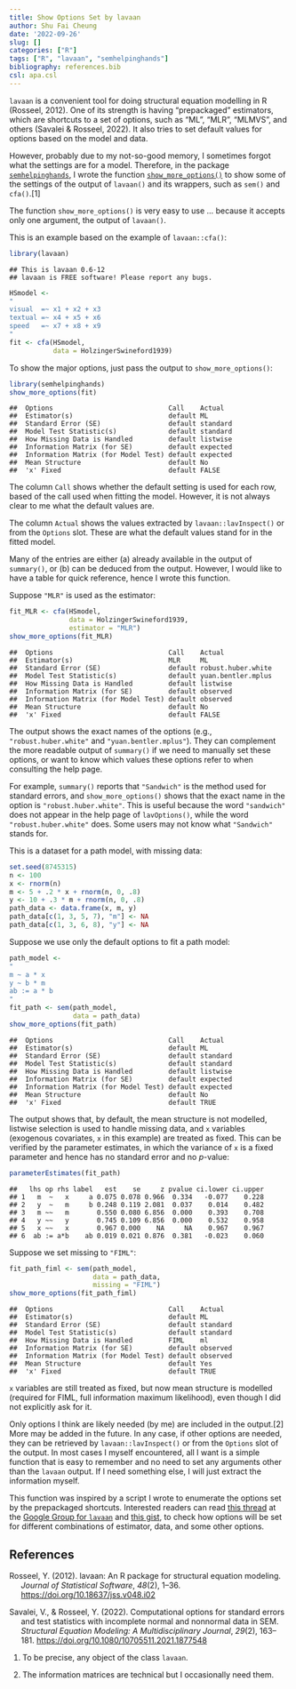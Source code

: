 ```yaml
---
title: Show Options Set by lavaan
author: Shu Fai Cheung
date: '2022-09-26'
slug: []
categories: ["R"]
tags: ["R", "lavaan", "semhelpinghands"]
bibliography: references.bib
csl: apa.csl
---
```


`lavaan` is a convenient tool for doing
structural equation modelling in R
(Rosseel, 2012). One
of its strength is having “prepackaged”
estimators, which are shortcuts to a set
of options, such as “ML”, “MLR”, “MLMVS”,
and others (Savalei & Rosseel, 2022).
It also tries to set
default values for options based on the
model and data.

However, probably due to my not-so-good
memory, I sometimes forgot what the settings
are for a model. Therefore, in the
package [`semhelpinghands`](https://sfcheung.github.io/semhelpinghands/),
I wrote the function [`show_more_options()`](https://sfcheung.github.io/semhelpinghands/reference/show_more_options.html)
to show some of the settings of the output of
`lavaan()` and its wrappers, such as
`sem()` and `cfa()`.\[1\]

The function `show_more_options()` is
very easy to use … because it accepts
only one argument, the output of `lavaan()`.

This is an example based on the example of
`lavaan::cfa()`:

``` r
library(lavaan)
```

    ## This is lavaan 0.6-12
    ## lavaan is FREE software! Please report any bugs.

``` r
HSmodel <-
"
visual  =~ x1 + x2 + x3
textual =~ x4 + x5 + x6
speed   =~ x7 + x8 + x9
"
fit <- cfa(HSmodel,
           data = HolzingerSwineford1939)
```

To show the major options, just pass the output
to `show_more_options()`:

``` r
library(semhelpinghands)
show_more_options(fit)
```

    ##  Options                             Call    Actual  
    ##  Estimator(s)                        default ML      
    ##  Standard Error (SE)                 default standard
    ##  Model Test Statistic(s)             default standard
    ##  How Missing Data is Handled         default listwise
    ##  Information Matrix (for SE)         default expected
    ##  Information Matrix (for Model Test) default expected
    ##  Mean Structure                      default No      
    ##  'x' Fixed                           default FALSE

The column `Call` shows whether the
default setting is used for each row,
based of the call used when fitting the
model. However, it is not always clear
to me what the default values are.

The column `Actual` shows the values
extracted by `lavaan::lavInspect()` or
from the `Options` slot. These are what
the default values stand for in the
fitted model.

Many of the entries are either
(a) already available in the output of
`summary()`, or (b) can be deduced from
the output. However, I would like to have
a table for quick reference, hence I
wrote this function.

Suppose `"MLR"` is used as the estimator:

``` r
fit_MLR <- cfa(HSmodel,
               data = HolzingerSwineford1939,
               estimator = "MLR")
show_more_options(fit_MLR)
```

    ##  Options                             Call    Actual            
    ##  Estimator(s)                        MLR     ML                
    ##  Standard Error (SE)                 default robust.huber.white
    ##  Model Test Statistic(s)             default yuan.bentler.mplus
    ##  How Missing Data is Handled         default listwise          
    ##  Information Matrix (for SE)         default observed          
    ##  Information Matrix (for Model Test) default observed          
    ##  Mean Structure                      default No                
    ##  'x' Fixed                           default FALSE

The output shows the exact names of the
options (e.g., `"robust.huber.white"`
and `"yuan.bentler.mplus"`). They can
complement the more readable output
of `summary()` if we need to manually
set these options, or want to know
which values these options refer to when
consulting the help page.

For example, `summary()` reports that
`"Sandwich"` is the method used for
standard errors, and `show_more_options()`
shows that the exact name in the option
is `"robust.huber.white"`. This is useful
because the word `"sandwich"` does not
appear in the help page of `lavOptions()`,
while the word `"robust.huber.white"` does.
Some users may not know what `"Sandwich"`
stands for.

This is a dataset for a path model,
with missing data:

``` r
set.seed(8745315)
n <- 100
x <- rnorm(n)
m <- 5 + .2 * x + rnorm(n, 0, .8)
y <- 10 + .3 * m + rnorm(n, 0, .8)
path_data <- data.frame(x, m, y)
path_data[c(1, 3, 5, 7), "m"] <- NA
path_data[c(1, 3, 6, 8), "y"] <- NA
```

Suppose we use only the default options
to fit a path model:

``` r
path_model <-
"
m ~ a * x
y ~ b * m
ab := a * b
"
fit_path <- sem(path_model,
                data = path_data)
show_more_options(fit_path)
```

    ##  Options                             Call    Actual  
    ##  Estimator(s)                        default ML      
    ##  Standard Error (SE)                 default standard
    ##  Model Test Statistic(s)             default standard
    ##  How Missing Data is Handled         default listwise
    ##  Information Matrix (for SE)         default expected
    ##  Information Matrix (for Model Test) default expected
    ##  Mean Structure                      default No      
    ##  'x' Fixed                           default TRUE

The output shows that, by default,
the mean structure is not modelled,
listwise selection is used to handle
missing data, and
`x` variables (exogenous covariates,
`x` in this example)
are treated as fixed. This can be verified
by the parameter estimates, in which
the variance of `x` is a fixed
parameter and hence has no standard
error and no *p*-value:

``` r
parameterEstimates(fit_path)
```

    ##   lhs op rhs label   est    se     z pvalue ci.lower ci.upper
    ## 1   m  ~   x     a 0.075 0.078 0.966  0.334   -0.077    0.228
    ## 2   y  ~   m     b 0.248 0.119 2.081  0.037    0.014    0.482
    ## 3   m ~~   m       0.550 0.080 6.856  0.000    0.393    0.708
    ## 4   y ~~   y       0.745 0.109 6.856  0.000    0.532    0.958
    ## 5   x ~~   x       0.967 0.000    NA     NA    0.967    0.967
    ## 6  ab := a*b    ab 0.019 0.021 0.876  0.381   -0.023    0.060

Suppose we set missing to `"FIML"`:

``` r
fit_path_fiml <- sem(path_model,
                     data = path_data,
                     missing = "FIML")
show_more_options(fit_path_fiml)
```

    ##  Options                             Call    Actual  
    ##  Estimator(s)                        default ML      
    ##  Standard Error (SE)                 default standard
    ##  Model Test Statistic(s)             default standard
    ##  How Missing Data is Handled         FIML    ml      
    ##  Information Matrix (for SE)         default observed
    ##  Information Matrix (for Model Test) default observed
    ##  Mean Structure                      default Yes     
    ##  'x' Fixed                           default TRUE

`x` variables are still treated as fixed,
but now mean structure is modelled
(required for FIML, full information
maximum likelihood), even though I did
not explicitly ask for it.

Only options I think are likely needed
(by me) are included
in the output.\[2\]
More may be added in
the future. In any case, if other options
are needed, they can be
retrieved by `lavaan::lavInspect()` or
from the `Options` slot of the output.
In most cases I
myself encountered, all I want is a simple
function that is easy to remember and no
need to set any arguments other than
the `lavaan` output. If I need something
else, I will just extract the information
myself.

This function was inspired by a script
I wrote to enumerate the options set by
the prepackaged shortcuts. Interested
readers can read [this thread](https://groups.google.com/g/lavaan/c/6oLwoboi-vQ/m/IQLAXChPAwAJ)
at the [Google Group for `lavaan`](https://groups.google.com/g/lavaan)
and [this gist](https://gist.github.com/sfcheung/baa5e43c32d4763b859f5338a1738d79),
to check how options will be set for
different
combinations of estimator, data, and
some other options.

## References

<div id="refs" class="references hanging-indent">

<div id="ref-lavaan_2012">

Rosseel, Y. (2012). lavaan: An R package for structural equation modeling. *Journal of Statistical Software*, *48*(2), 1–36. <https://doi.org/10.18637/jss.v048.i02>

</div>

<div id="ref-savalei_computational_2022">

Savalei, V., & Rosseel, Y. (2022). Computational options for standard errors and test statistics with incomplete normal and nonnormal data in SEM. *Structural Equation Modeling: A Multidisciplinary Journal*, *29*(2), 163–181. <https://doi.org/10.1080/10705511.2021.1877548>

</div>

</div>

1.  To be precise, any object of the class `lavaan`.

2.  The information matrices are technical but I occasionally need them.
